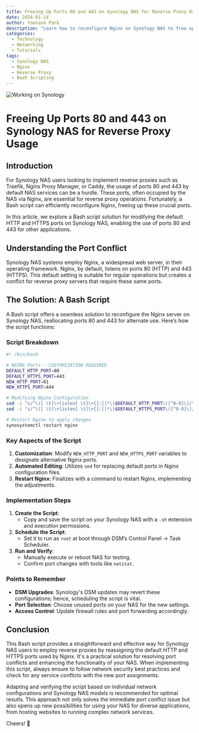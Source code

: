 ```yaml
---
title: Freeing Up Ports 80 and 443 on Synology NAS for Reverse Proxy Usage
date: 2024-01-14
author: Yoonsoo Park
description: "Learn how to reconfigure Nginx on Synology NAS to free up ports 80 and 443 for reverse proxy usage with a simple Bash script."
categories:
  - Technology
  - Networking
  - Tutorials
tags:
  - Synology NAS
  - Nginx
  - Reverse Proxy
  - Bash Scripting
---
```


![Working on Synology](images/red-oni-synology.webp)

# Freeing Up Ports 80 and 443 on Synology NAS for Reverse Proxy Usage

## Introduction

For Synology NAS users looking to implement reverse proxies such as Traefik, Nginx Proxy Manager, or Caddy, the usage of ports 80 and 443 by default NAS services can be a hurdle. These ports, often occupied by the NAS via Nginx, are essential for reverse proxy operations. Fortunately, a Bash script can efficiently reconfigure Nginx, freeing up these crucial ports.

In this article, we explore a Bash script solution for modifying the default HTTP and HTTPS ports on Synology NAS, enabling the use of ports 80 and 443 for other applications.

## Understanding the Port Conflict

Synology NAS systems employ Nginx, a widespread web server, in their operating framework. Nginx, by default, listens on ports 80 (HTTP) and 443 (HTTPS). This default setting is suitable for regular operations but creates a conflict for reverse proxy servers that require these same ports.

## The Solution: A Bash Script

A Bash script offers a seamless solution to reconfigure the Nginx server on Synology NAS, reallocating ports 80 and 443 for alternate use. Here’s how the script functions:

### Script Breakdown

```bash
#! /bin/bash

# NGINX Ports - CUSTOMIZATION REQUIRED
DEFAULT_HTTP_PORT=80
DEFAULT_HTTPS_PORT=443
NEW_HTTP_PORT=81
NEW_HTTPS_PORT=444

# Modifying Nginx Configuration
sed -i "s/^\([ \t]\+listen[ \t]\+[]:[]*\)$DEFAULT_HTTP_PORT\([^0-9]\)/\1$NEW_HTTP_PORT\2/" /usr/syno/share/nginx/*.mustache
sed -i "s/^\([ \t]\+listen[ \t]\+[]:[]*\)$DEFAULT_HTTPS_PORT\([^0-9]\)/\1$NEW_HTTPS_PORT\2/" /usr/syno/share/nginx/*.mustache

# Restart Nginx to apply changes
synosystemctl restart nginx
```

### Key Aspects of the Script

1. **Customization**: Modify `NEW_HTTP_PORT` and `NEW_HTTPS_PORT` variables to designate alternative Nginx ports.
2. **Automated Editing**: Utilizes `sed` for replacing default ports in Nginx configuration files.
3. **Restart Nginx**: Finalizes with a command to restart Nginx, implementing the adjustments.

### Implementation Steps

1. **Create the Script**:
   - Copy and save the script on your Synology NAS with a `.sh` extension and execution permissions.
2. **Schedule the Script**:
   - Set it to run as `root` at boot through DSM’s Control Panel -> Task Scheduler.
3. **Run and Verify**:
   - Manually execute or reboot NAS for testing.
   - Confirm port changes with tools like `netstat`.

### Points to Remember

- **DSM Upgrades**: Synology's DSM updates may revert these configurations; hence, scheduling the script is vital.
- **Port Selection**: Choose unused ports on your NAS for the new settings.
- **Access Control**: Update firewall rules and port forwarding accordingly.

## Conclusion

This Bash script provides a straightforward and effective way for Synology NAS users to employ reverse proxies by reassigning the default HTTP and HTTPS ports used by Nginx. It's a practical solution for resolving port conflicts and enhancing the functionality of your NAS. When implementing this script, always ensure to follow network security best practices and check for any service conflicts with the new port assignments.

Adapting and verifying the script based on individual network configurations and Synology NAS models is recommended for optimal results. This approach not only solves the immediate port conflict issue but also opens up new possibilities for using your NAS for diverse applications, from hosting websites to running complex network services.

Cheers! 🍺
